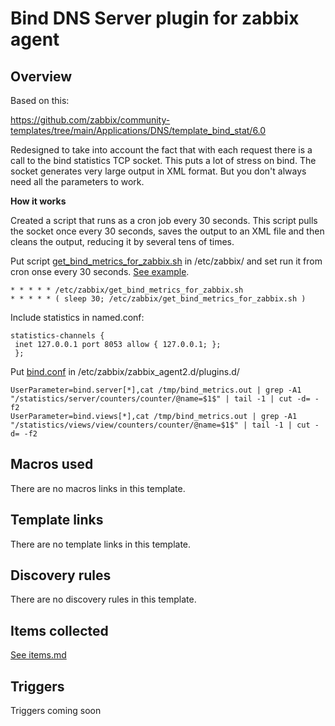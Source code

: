 # Bind DNS Server plugin for zabbix agent

## Overview

Based on this:

https://github.com/zabbix/community-templates/tree/main/Applications/DNS/template_bind_stat/6.0

Redesigned to take into account the fact that with each request there is a call to the bind statistics TCP socket. This puts a lot of stress on bind. The socket generates very large output in XML format. But you don't always need all the parameters to work.

**How it works**

Created a script that runs as a cron job every 30 seconds.
This script pulls the socket once every 30 seconds, saves the output to an XML file and then cleans the output, reducing it by several tens of times.

Put script [get_bind_metrics_for_zabbix.sh](get_bind_metrics_for_zabbix.sh) in /etc/zabbix/ and set run it from cron onse every 30 seconds. [See example](crontab_root).

```
* * * * * /etc/zabbix/get_bind_metrics_for_zabbix.sh
* * * * * ( sleep 30; /etc/zabbix/get_bind_metrics_for_zabbix.sh )
```

Include statistics in named.conf:

```  
statistics-channels {  
 inet 127.0.0.1 port 8053 allow { 127.0.0.1; };  
 };
```

Put [bind.conf](bind.conf) in /etc/zabbix/zabbix_agent2.d/plugins.d/

```
UserParameter=bind.server[*],cat /tmp/bind_metrics.out | grep -A1 "/statistics/server/counters/counter/@name=$1$" | tail -1 | cut -d= -f2
UserParameter=bind.views[*],cat /tmp/bind_metrics.out | grep -A1 "/statistics/views/view/counters/counter/@name=$1$" | tail -1 | cut -d= -f2
```

## Macros used

There are no macros links in this template.

## Template links

There are no template links in this template.

## Discovery rules

There are no discovery rules in this template.

## Items collected

[See items.md](items.md)

## Triggers

Triggers coming soon
